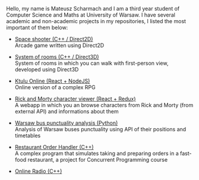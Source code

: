 Hello, my name is Mateusz Scharmach and I am a third year student of Computer Science and Maths at University of Warsaw. I have several academic and non-academic projects in my repositories, I listed the most important of them below:

- [Space shooter (C++ / Direct2D)](https://github.com/Scharmi/University-Projects/tree/master/Graphics%20in%20Windows/space-shooter)\
  Arcade game written using Direct2D

- [System of rooms (C++ / Direct3D)](https://github.com/Scharmi/University-Projects/tree/master/Graphics%20in%20Windows/jnp3-direct3d)\
  System of rooms in which you can walk with first-person view, developed using Direct3D

- [Ktulu Online (React + NodeJS)](https://github.com/Scharmi/ktuluOnline)\
  Online version of a complex RPG

- [Rick and Morty character viewer (React + Redux)](https://github.com/Scharmi/rick-and-morty)\
  A webapp in which you an browse characters from Rick and Morty (from external API) and informations about them
  
- [Warsaw bus punctuality analysis (Python)](https://github.com/Scharmi/python-buses)\
  Analysis of Warsaw buses punctuality using API of their positions and timetables
  
- [Restaurant Order Handler (C++)](https://github.com/Scharmi/University-Projects/tree/master/PW%20(Concurrent%20Programming)/Cyrk)\
  A complex program that simulates taking and preparing orders in a fast-food restaurant, a project for Concurrent Programming course

- [Online Radio (C++)](https://github.com/Scharmi/University-Projects/tree/master/SiK%20(Computer%20Networks)/Online%20Radio)
  
